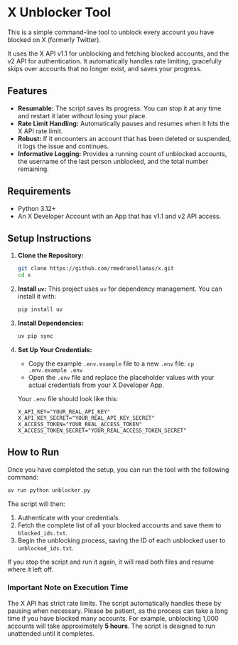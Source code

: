# X Unblocker Tool

This is a simple command-line tool to unblock every account you have blocked on X (formerly Twitter).

It uses the X API v1.1 for unblocking and fetching blocked accounts, and the v2 API for authentication. It automatically handles rate limiting, gracefully skips over accounts that no longer exist, and saves your progress.

## Features

*   **Resumable:** The script saves its progress. You can stop it at any time and restart it later without losing your place.
*   **Rate Limit Handling:** Automatically pauses and resumes when it hits the X API rate limit.
*   **Robust:** If it encounters an account that has been deleted or suspended, it logs the issue and continues.
*   **Informative Logging:** Provides a running count of unblocked accounts, the username of the last person unblocked, and the total number remaining.

## Requirements

*   Python 3.12+
*   An X Developer Account with an App that has v1.1 and v2 API access.

## Setup Instructions

1.  **Clone the Repository:**
    ```bash
    git clone https://github.com/rmedranollamas/x.git
    cd x
    ```

2.  **Install `uv`:**
    This project uses `uv` for dependency management. You can install it with:
    ```bash
    pip install uv
    ```

3.  **Install Dependencies:**
    ```bash
    uv pip sync
    ```

4.  **Set Up Your Credentials:**
    *   Copy the example `.env.example` file to a new `.env` file: `cp .env.example .env`
    *   Open the `.env` file and replace the placeholder values with your actual credentials from your X Developer App.

    Your `.env` file should look like this:
    ```
    X_API_KEY="YOUR_REAL_API_KEY"
    X_API_KEY_SECRET="YOUR_REAL_API_KEY_SECRET"
    X_ACCESS_TOKEN="YOUR_REAL_ACCESS_TOKEN"
    X_ACCESS_TOKEN_SECRET="YOUR_REAL_ACCESS_TOKEN_SECRET"
    ```

## How to Run

Once you have completed the setup, you can run the tool with the following command:

```bash
uv run python unblocker.py
```

The script will then:
1.  Authenticate with your credentials.
2.  Fetch the complete list of all your blocked accounts and save them to `blocked_ids.txt`.
3.  Begin the unblocking process, saving the ID of each unblocked user to `unblocked_ids.txt`.

If you stop the script and run it again, it will read both files and resume where it left off.

### Important Note on Execution Time

The X API has strict rate limits. The script automatically handles these by pausing when necessary. Please be patient, as the process can take a long time if you have blocked many accounts. For example, unblocking 1,000 accounts will take approximately **5 hours**. The script is designed to run unattended until it completes.